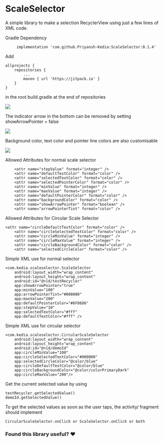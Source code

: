 # ScaleSelector

A simple library to make a selection RecyclerView using just a few lines of XML code.



Gradle Dependency

         implementation 'com.github.Priyansh-Kedia:ScaleSelector:0.1.4'

Add     
     
    allprojects {
		repositories {
			...
			maven { url 'https://jitpack.io' }
		}
	}
       
in the root build.gradle at the end of repositories



![](https://s7.gifyu.com/images/WhatsApp-Video-2020-06-21-at-12.35.21-AM.gif)




The indicator arrow in the bottom can be removed by setting showArrowPointer = false


![](https://s7.gifyu.com/images/WhatsApp-Video-2020-06-20-at-5.03.02-PM.gif)



Background color, text color and pointer line colors are also customisable

![](https://s7.gifyu.com/images/WhatsApp-Video-2020-06-20-at-5.07.59-PM.gif)



Allowed Attributes for normal scale selector

        <attr name="stepValue" format="integer" />
        <attr name="defaultTextColor" format="color" />
        <attr name="selectedTextColor" format="color" />
        <attr name="selectedPointerColor" format="color" />
        <attr name="minValue" format="integer" />
        <attr name="maxValue" format="integer" />
        <attr name="defaultPointerColor" format="color" />
        <attr name="backgroundColor" format="color" />
        <attr name="showArrowPointer" format="boolean" />
        <attr name="arrowPointerTint" format="color" />
	
	
Allowed Attributes for Circular Scale Selector

	<attr name="circleDefaultTextColor" format="color" />
        <attr name="circleSelectedTextColor" format="color" />
        <attr name="circleMinValue" format="integer" />
        <attr name="circleMaxValue" format="integer" />
        <attr name="circleBackgroundColor" format="color" />
        <attr name="selectedCircleColor" format="color" />
	
	
Simple XML use for normal selector


	<com.kedia.scaleselector.ScaleSelector
        android:layout_width="wrap_content"
        android:layout_height="wrap_content"
        android:id="@+id/testRecycler"
        app:showArrowPointer="true"
        app:minValue="100"
        app:arrowPointerTint="#000000"
        app:maxValue="200"
        app:defaultPointerColor="#6F86D6"
        app:stepValue="10"
        app:selectedTextColor="#fff"
        app:defaultTextColor="#fff" />
	
	
Simple XML use for circular selector

	<com.kedia.scaleselector.CircularScaleSelector
        android:layout_width="wrap_content"
        android:layout_height="wrap_content"
        android:id="@+id/demoId"
        app:circleMinValue="100"
        app:circleSelectedTextColor="#000000"
        app:selectedCircleColor="@color/blue"
        app:circleDefaultTextColor="@color/blue"
        app:circleBackgroundColor="@color/colorPrimaryDark"
        app:circleMaxValue="200"/>

	
Get the current selected value by using
	
	testRecycler.getSelectedValue()
	demoId.getSelectedValue()
	
	
To get the selected values as soon as the user taps,  the activity/ fragment should implement
	
	CircularScaleSelector.onClick or ScaleSelector.onClick or both
	
	
### Found this library useful? :heart:

	
